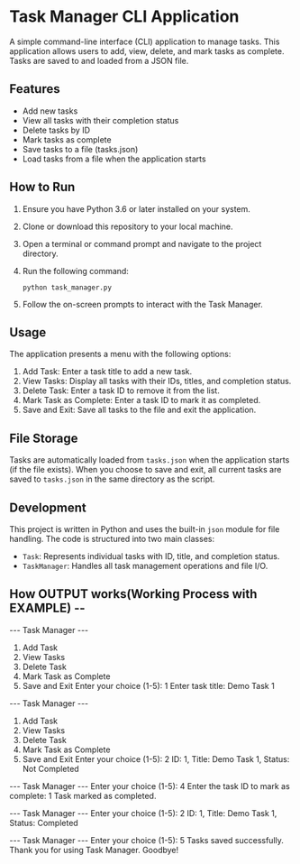 # Task Manager CLI Application

A simple command-line interface (CLI) application to manage tasks. This application allows users to add, view, delete, and mark tasks as complete. Tasks are saved to and loaded from a JSON file.

## Features

- Add new tasks
- View all tasks with their completion status
- Delete tasks by ID
- Mark tasks as complete
- Save tasks to a file (tasks.json)
- Load tasks from a file when the application starts

## How to Run

1. Ensure you have Python 3.6 or later installed on your system.
2. Clone or download this repository to your local machine.
3. Open a terminal or command prompt and navigate to the project directory.
4. Run the following command:

   ```
   python task_manager.py
   ```

5. Follow the on-screen prompts to interact with the Task Manager.

## Usage

The application presents a menu with the following options:

1. Add Task: Enter a task title to add a new task.
2. View Tasks: Display all tasks with their IDs, titles, and completion status.
3. Delete Task: Enter a task ID to remove it from the list.
4. Mark Task as Complete: Enter a task ID to mark it as completed.
5. Save and Exit: Save all tasks to the file and exit the application.

## File Storage

Tasks are automatically loaded from `tasks.json` when the application starts (if the file exists). When you choose to save and exit, all current tasks are saved to `tasks.json` in the same directory as the script.

## Development

This project is written in Python and uses the built-in `json` module for file handling. The code is structured into two main classes:

- `Task`: Represents individual tasks with ID, title, and completion status.
- `TaskManager`: Handles all task management operations and file I/O.


## How OUTPUT works(Working Process with EXAMPLE) -- 
--- Task Manager ---
 1. Add Task
2. View Tasks
3. Delete Task
4. Mark Task as Complete
5. Save and Exit
Enter your choice (1-5): 1
Enter task title: Demo Task 1

--- Task Manager ---
1. Add Task
2. View Tasks
3. Delete Task
4. Mark Task as Complete
5. Save and Exit
Enter your choice (1-5): 2
ID: 1, Title: Demo Task 1, Status: Not Completed

--- Task Manager ---
Enter your choice (1-5): 4
Enter the task ID to mark as complete: 1
Task marked as completed.

--- Task Manager ---
Enter your choice (1-5): 2
ID: 1, Title: Demo Task 1, Status: Completed

--- Task Manager ---
Enter your choice (1-5): 5
Tasks saved successfully.
Thank you for using Task Manager. Goodbye!


  

